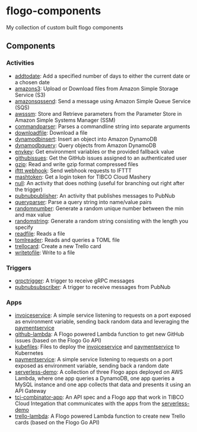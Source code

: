 # flogo-components
My collection of custom built flogo components

## Components

### Activities
* [addtodate](activity/addtodate): Add a specified number of days to either the current date or a chosen date
* [amazons3](activity/amazons3): Upload or Download files from Amazon Simple Storage Service (S3)
* [amazonsqssend](activity/amazonsqssend): Send a message using Amazon Simple Queue Service (SQS)
* [awsssm](activity/amazonssm): Store and Retrieve parameters from the Parameter Store in Amazon Simple Systems Manager (SSM)
* [commandparser](activity/commandparser): Parses a commandline string into separate arguments
* [downloadfile](activity/downloadfile): Download a file
* [dynamodbinsert](activity/dynamodbinsert): Insert an object into Amazon DynamoDB
* [dynamodbquery](activity/dynamodbquery): Query objects from Amazon DynamoDB
* [envkey](activity/envkey): Get environment variables or the provided fallback value
* [githubissues](activity/githubissues): Get the GitHub issues assigned to an authenticated user
* [gzip](activity/gzip): Read and write gzip format compressed files
* [ifttt webhook](activity/iftttwebhook): Send webhook requests to IFTTT
* [mashtoken](activity/mashtoken): Get a login token for TIBCO Cloud Mashery
* [null](activity/null): An activity that does nothing (useful for branching out right after the trigger)
* [pubnubpublisher](activity/pubnubpublisher): An activity that publishes messages to PubNub
* [queryparser](acitivity/queryparser): Parse a query string into name/value pairs
* [randomnumber](activity/randomnumber): Generate a random unique number between the min and max value
* [randomstring](activity/randomstring): Generate a random string consisting with the length you specify
* [readfile](activity/readfile): Reads a file
* [tomlreader](activity/tomlreader): Reads and queries a TOML file
* [trellocard](activity/trellocard): Create a new Trello card
* [writetofile](activity/writetofile): Write to a file

### Triggers
* [grpctrigger](trigger/grpctrigger): A trigger to receive gRPC messages
* [pubnubsubscriber](trigger/pubnubsubscriber): A trigger to receive messages from PubNub

### Apps
* [invoiceservice](apps/invoiceservice): A simple service listening to requests on a port exposed as environment variable, sending back random data and leveraging the [paymentservice](apps/paymentservice)
* [github-lambda](https://github.com/retgits/github-lambda): A Flogo powered Lambda function to get new GitHub issues (based on the Flogo Go API)
* [kubefiles](apps/kubefiles): Files to deploy the [invoiceservice](apps/invoiceservice) and [paymentservice](apps/paymentservice) to Kubernetes
* [paymentservice](apps/paymentservice): A simple service listening to requests on a port exposed as environment variable, sending back a random date
* [serverless-demo](apps/serverless-demo): A collection of three Flogo apps deployed on AWS Lambda, where one app queries a DynamoDB, one app queries a MySQL instance and one app collects that data and presents it using an API Gateway
* [tci-combinator-app](apps/tci-combinator-app): An API spec and a Flogo app that work in TIBCO Cloud Integation that communicates with the apps from the [serverless-demo](apps/serverless-demo)
* [trello-lambda](https://github.com/retgits/trello-lambda): A Flogo powered Lambda function to create new Trello cards (based on the Flogo Go API)